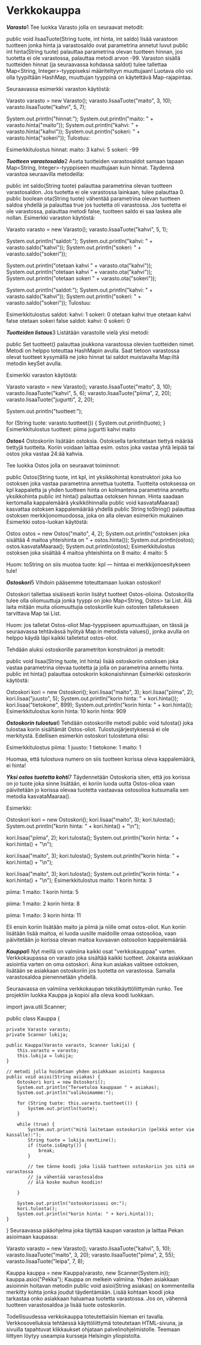 # Verkkokauppa

***Varasto***1
Tee luokka Varasto jolla on seuraavat metodit:

public void lisaaTuote(String tuote, int hinta, int saldo) lisää varastoon tuotteen jonka hinta ja varastosaldo ovat parametrina annetut luvut
public int hinta(String tuote) palauttaa parametrina olevan tuotteen hinnan, jos tuotetta ei ole varastossa, palauttaa metodi arvon -99.
Varaston sisällä tuotteiden hinnat (ja seuraavassa kohdassa saldot) tulee tallettaa Map<String, Integer>-tyyppiseksi määriteltyyn muuttujaan! Luotava olio voi olla tyypiltään HashMap, muuttujan tyyppinä on käytettävä Map-rajapintaa.

Seuraavassa esimerkki varaston käytöstä:

Varasto varasto = new Varasto();
varasto.lisaaTuote("maito", 3, 10);
varasto.lisaaTuote("kahvi", 5, 7);

System.out.println("hinnat:");
System.out.println("maito: " + varasto.hinta("maito"));
System.out.println("kahvi: " + varasto.hinta("kahvi"));
System.out.println("sokeri: " + varasto.hinta("sokeri"));
Tulostuu:

Esimerkkitulostus
hinnat:
maito: 3
kahvi: 5
sokeri: -99

***Tuotteen varastosaldo***2
Aseta tuotteiden varastosaldot samaan tapaan Map<String, Integer>-tyyppiseen muuttujaan kuin hinnat. Täydennä varastoa seuraavilla metodeilla:

public int saldo(String tuote) palauttaa parametrina olevan tuotteen varastosaldon. Jos tuotetta ei ole varastossa lainkaan, tulee palauttaa 0.
public boolean ota(String tuote) vähentää parametrina olevan tuotteen saldoa yhdellä ja palauttaa true jos tuotetta oli varastossa. Jos tuotetta ei ole varastossa, palauttaa metodi false, tuotteen saldo ei saa laskea alle nollan.
Esimerkki varaston käytöstä:

Varasto varasto = new Varasto();
varasto.lisaaTuote("kahvi", 5, 1);

System.out.println("saldot:");
System.out.println("kahvi:  " + varasto.saldo("kahvi"));
System.out.println("sokeri: " + varasto.saldo("sokeri"));

System.out.println("otetaan kahvi " + varasto.ota("kahvi"));
System.out.println("otetaan kahvi " + varasto.ota("kahvi"));
System.out.println("otetaan sokeri " + varasto.ota("sokeri"));

System.out.println("saldot:");
System.out.println("kahvi:  " + varasto.saldo("kahvi"));
System.out.println("sokeri: " + varasto.saldo("sokeri"));
Tulostuu:

Esimerkkitulostus
saldot:
kahvi:  1
sokeri: 0
otetaan kahvi true
otetaan kahvi false
otetaan sokeri false
saldot:
kahvi:  0
sokeri: 0

***Tuotteiden listaus***3
Listätään varastolle vielä yksi metodi:

public Set<String> tuotteet() palauttaa joukkona varastossa olevien tuotteiden nimet.
Metodi on helppo toteuttaa HashMapin avulla. Saat tietoon varastossa olevat tuotteet kysymällä ne joko hinnat tai saldot muistavalta Map:iltä metodin keySet avulla.

Esimerkki varaston käytöstä:

Varasto varasto = new Varasto();
varasto.lisaaTuote("maito", 3, 10);
varasto.lisaaTuote("kahvi", 5, 6);
varasto.lisaaTuote("piima", 2, 20);
varasto.lisaaTuote("jugurtti", 2, 20);

System.out.println("tuotteet:");

for (String tuote: varasto.tuotteet()) {
    System.out.println(tuote);
}
Esimerkkitulostus
tuotteet:
piima
jugurtti
kahvi
maito

***Ostos***4
Ostoskoriin lisätään ostoksia. Ostoksella tarkoitetaan tiettyä määrää tiettyjä tuotteita. Koriin voidaan laittaa esim. ostos joka vastaa yhtä leipää tai ostos joka vastaa 24:ää kahvia.

Tee luokka Ostos jolla on seuraavat toiminnot:

public Ostos(String tuote, int kpl, int yksikkohinta) konstruktori joka luo ostoksen joka vastaa parametrina annettua tuotetta. Tuotteita ostoksessa on kpl kappaletta ja yhden tuotteen hinta on kolmantena parametrina annettu yksikkohinta
public int hinta() palauttaa ostoksen hinnan. Hinta saadaan kertomalla kappalemäärä yksikköhinnalla
public void kasvataMaaraa() kasvattaa ostoksen kappalemäärää yhdellä
public String toString() palauttaa ostoksen merkkijonomuodossa, joka on alla olevan esimerkin mukainen
Esimerkki ostos-luokan käytöstä:

Ostos ostos = new Ostos("maito", 4, 2);
System.out.println("ostoksen joka sisältää 4 maitoa yhteishinta on " + ostos.hinta());
System.out.println(ostos);
ostos.kasvataMaaraa();
System.out.println(ostos);
Esimerkkitulostus
ostoksen joka sisältää 4 maitoa yhteishinta on 8
maito: 4
maito: 5

Huom: toString on siis muotoa tuote: kpl — hintaa ei merkkijonoesitykseen tule!

***Ostoskori***5
Vihdoin pääsemme toteuttamaan luokan ostoskori!

Ostoskori tallettaa sisäisesti koriin lisätyt tuotteet Ostos-olioina. Ostoskorilla tulee olla oliomuuttuja jonka tyyppi on joko Map<String, Ostos> tai List<Ostos>. Älä laita mitään muita oliomuuttujia ostoskorille kuin ostosten talletukseen tarvittava Map tai List.

Huom: jos talletat Ostos-oliot Map-tyyppiseen apumuuttujaan, on tässä ja seuraavassa tehtävässä hyötyä Map:in metodista values(), jonka avulla on helppo käydä läpi kaikki talletetut ostos-oliot.

Tehdään aluksi ostoskorille parametriton konstruktori ja metodit:

public void lisaa(String tuote, int hinta) lisää ostoskoriin ostoksen joka vastaa parametrina olevaa tuotetta ja jolla on parametrina annettu hinta.
public int hinta() palauttaa ostoskorin kokonaishinnan
Esimerkki ostoskorin käytöstä:

Ostoskori kori = new Ostoskori();
kori.lisaa("maito", 3);
kori.lisaa("piima", 2);
kori.lisaa("juusto", 5);
System.out.println("korin hinta: " + kori.hinta());
kori.lisaa("tietokone", 899);
System.out.println("korin hinta: " + kori.hinta());
Esimerkkitulostus
korin hinta: 10
korin hinta: 909

***Ostoskorin tulostus***6
Tehdään ostoskorille metodi public void tulosta() joka tulostaa korin sisältämät Ostos-oliot. Tulostusjärjestyksessä ei ole merkitystä. Edellisen esimerkin ostoskori tulostetuna olisi:

Esimerkkitulostus
piima: 1
juusto: 1
tietokone: 1
maito: 1

Huomaa, että tulostuva numero on siis tuotteen korissa oleva kappalemäärä, ei hinta!

***Yksi ostos tuotetta kohti***7
Täydennetään Ostoskoria siten, että jos korissa on jo tuote joka sinne lisätään, ei koriin luoda uutta Ostos-olioa vaan päivitetään jo korissa olevaa tuotetta vastaavaa ostosolioa kutsumalla sen metodia kasvataMaaraa().

Esimerkki:

Ostoskori kori = new Ostoskori();
kori.lisaa("maito", 3);
kori.tulosta();
System.out.println("korin hinta: " + kori.hinta() + "\n");

kori.lisaa("piima", 2);
kori.tulosta();
System.out.println("korin hinta: " + kori.hinta() + "\n");

kori.lisaa("maito", 3);
kori.tulosta();
System.out.println("korin hinta: " + kori.hinta() + "\n");

kori.lisaa("maito", 3);
kori.tulosta();
System.out.println("korin hinta: " + kori.hinta() + "\n");
Esimerkkitulostus
maito: 1
korin hinta: 3

piima: 1
maito: 1
korin hinta: 5

piima: 1
maito: 2
korin hinta: 8

piima: 1
maito: 3
korin hinta: 11

Eli ensin koriin lisätään maito ja piimä ja niille omat ostos-oliot. Kun koriin lisätään lisää maitoa, ei luoda uusille maidoille omaa ostosolioa, vaan päivitetään jo korissa olevan maitoa kuvaavan ostosolion kappalemäärää.

***Kauppa***8
Nyt meillä on valmiina kaikki osat "verkkokauppaa" varten. Verkkokaupassa on varasto joka sisältää kaikki tuotteet. Jokaista asiakkaan asiointia varten on oma ostoskori. Aina kun asiakas valitsee ostoksen, lisätään se asiakkaan ostoskoriin jos tuotetta on varastossa. Samalla varastosaldoa pienennetään yhdellä.

Seuraavassa on valmiina verkkokaupan tekstikäyttöliittymän runko. Tee projektiin luokka Kauppa ja kopioi alla oleva koodi luokkaan.

import java.util.Scanner;

public class Kauppa {

    private Varasto varasto;
    private Scanner lukija;

    public Kauppa(Varasto varasto, Scanner lukija) {
        this.varasto = varasto;
        this.lukija = lukija;
    }

    // metodi jolla hoidetaan yhden asiakkaan asiointi kaupassa
    public void asioi(String asiakas) {
        Ostoskori kori = new Ostoskori();
        System.out.println("Tervetuloa kauppaan " + asiakas);
        System.out.println("valikoimamme:");

        for (String tuote: this.varasto.tuotteet()) {
            System.out.println(tuote);
        }

        while (true) {
            System.out.print("mitä laitetaan ostoskoriin (pelkkä enter vie kassalle):");
            String tuote = lukija.nextLine();
            if (tuote.isEmpty()) {
                break;
            }

            // tee tänne koodi joka lisää tuotteen ostoskoriin jos sitä on varastossa
            // ja vähentää varastosaldoa
            // älä koske muuhun koodiin!

        }

        System.out.println("ostoskorissasi on:");
        kori.tulosta();
        System.out.println("korin hinta: " + kori.hinta());
    }
}
Seuraavassa pääohjelma joka täyttää kaupan varaston ja laittaa Pekan asioimaan kaupassa:

Varasto varasto = new Varasto();
varasto.lisaaTuote("kahvi", 5, 10);
varasto.lisaaTuote("maito", 3, 20);
varasto.lisaaTuote("piima", 2, 55);
varasto.lisaaTuote("leipa", 7, 8);

Kauppa kauppa = new Kauppa(varasto, new Scanner(System.in));
kauppa.asioi("Pekka");
Kauppa on melkein valmiina. Yhden asiakkaan asioinnin hoitavan metodin public void asioi(String asiakas) on kommenteilla merkitty kohta jonka joudut täydentämään. Lisää kohtaan koodi joka tarkastaa onko asiakkaan haluamaa tuotetta varastossa. Jos on, vähennä tuotteen varastosaldoa ja lisää tuote ostoskoriin.

Todellisuudessa verkkokauppa toteutettaisiin hieman eri tavalla. Verkkosovelluksia tehtäessä käyttöliittymä toteutetaan HTML-sivuna, ja sivuilla tapahtuvat klikkaukset ohjataan palvelinohjelmistolle. Teemaan liittyen löytyy useampia kursseja Helsingin yliopistolta.
